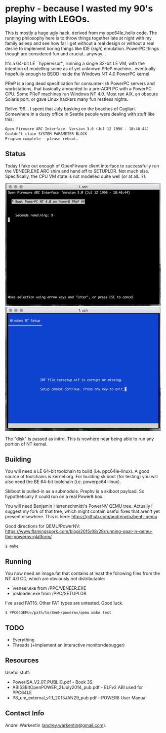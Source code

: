 prephv - because I wasted my 90's playing with LEGOs.
=====================================================

This is mostly a huge ugly hack, derived from my
ppc64le_hello code. The running philosophy here is
to throw things together late at night with my family
asleep and see how far I get without a real design
or without a real desire to implement boring things
like IDE (*sigh*) emulation. PowerPC things though
are considered fun and crucial...anyway...

It's a 64-bit LE ``hypervisor'', running a single 32-bit
LE VM, with the intention of modelling some as of yet
unknown PReP machine...eventually hopefully enough to BSOD
inside the Windows NT 4.0 PowerPC kernel.

PReP is a long dead specification for consumer-ish PowerPC
servers and workstations, that basically amounted to a
pre-ACPI PC with a PowerPC CPU. Some PReP machines ran
Windows NT 4.0. Most ran AIX, an obscure Solaris port, or
gave Linux hackers many fun restless nights.

Relive '96... I spent that July basking on the beaches of
Cagliari. Somewhere in a dusty office in Seattle people
were dealing with stuff like this:

    Open Firmware ARC Interface  Version 3.0 (Jul 12 1996 - 18:46:44)
    Couldn't claim SYSTEM PARAMETER BLOCK
    Program complete - please reboot.

Status
------

Today I fake out enough of OpenFirware client interface to
successfully run the VENEER.EXE ARC shim and hand off to
SETUPLDR. Not much else. Specifically, the CPU VM state is
not modelled quite well (or at all...?).

![ARC veneer image](/docs/veneer.png?raw=true "In ARC menu")
![setupldr image](/docs/setupldr.png?raw=true "In SETUPLDR")

The "disk" is passed as initrd. This is nowhere near
being able to run any portion of NT kernel.

Building
--------

You will need a LE 64-bit toolchain to build (i.e. ppc64le-linux).
A good source of toolchains is kernel.org. For building skiboot
(for testing) you will also need the BE 64-bit toolchain
(i.e. powerpc64-linux).

Skiboot is pulled-in as a submodule. Prephv is a skiboot payload.
So hypothetically it could run on a real Power8 box.

You will need Benjamin Herrenschmidt's PowerNV QEMU tree. Actually
I suggest my fork of that tree, which might contain useful
fixes that aren't yet present elsewhere. This is here:
https://github.com/andreiw/ozbenh-qemu

Good directions for QEMU/PowerNV:
https://www.flamingspork.com/blog/2015/08/28/running-opal-in-qemu-the-powernv-platform/

    $ make

Running
-------

You now need an image.fat that contains at least the following
files from the NT 4.0 CD, which are obviously not distributable:
- \veneer.exe    from /PPC/VENEER.EXE
- \osloader.exe  from /PPC/SETUPLDR

I've used FAT16. Other FAT types are untested. Good luck.

    $ PPC64QEMU=/path/to/BenH/powernv/qemu make test

TODO
----

- Everything
- Threads (+implement an interactive monitor/debugger)

Resources
---------

Useful stuff:
- PowerISA_V2.07_PUBLIC.pdf             - Book 3S
- ABI53BitOpenPOWER_21July2014_pub.pdf  - ELFv2 ABI used for PPC64LE
- P8_um_external_v1.1_2015JAN29_pub.pdf - POWER8 User Manual

Contact Info
------------

Andrei Warkentin (andrey.warkentin@gmail.com).
